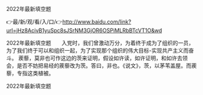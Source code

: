 2022年最新填空题

👉最/新/观/看/入/口/👉http://www.baidu.com/link?url=jHz8AcivB1yuSpc8sJSrNM3GjOR6OSPiMLRbBTcVT1O&wd

2022年最新填空题　　入党时，我们曾激动万分，为着终于成为了组织的一员，为了我们终于可以和组织一起，为了实现那个组织的伟大目标-实现共产主义而奋斗。
蒺藜，莫非也可作这边的茨来证明，假设如许读，如许证明，和如许去领会，是否不妨把易经的蒺藜改为茨。答曰，非也。《说文》，茨，以茅苇盖屋。而蒺藜，专指这类植被。


2022年最新填空题
